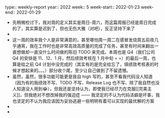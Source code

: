 type:: weekly-report
year:: 2022
week:: 5
week-start:: 2022-01-23
week-end:: 2022-01-29

- 先稍微检讨下，我对周的定义其实是周日-周六，而这篇周报已经是周日完成的了，其实算是迟到了，但也无伤大雅（对吧），反正坚持下来了
-
- 这一周的效率我个人是非常满意的，甚至哪怕周一周二在感冒发烧周五前夜几乎通宵，我在工作时也是非常高效高质量的完成了任务，甚至有时间来翻出一直想做却一直没什么时间做的陈旧 TODO 来完成。本周也是 Q4（我们公司 Q4 的安排是 11、12、1 月，然后绩效考核在 1 月中旬 = =）的最后一周，也算是给之前 Q4 计划中没完成的（其实有的是完全给忘了，填绩效考核表的时候才想起来的。。。）部分收个尾，至少让自己做到了不留遗憾。
- 虽然，虽然，很多功能可能更是我自 high 写的，甚至不看我代码没人知道（因为有的我绩效不写、TODO 不写、Release Log 也不写、除了我自然也没人知道没人用到😂），但我还是坚持认为，即使我已经尽力在克服[[完美主义]]，但我绝对不想改掉我的强迫症 —— 我坚定的不认为代码洁癖是坏事，我也坚定的不认为我应该因为妥协逃避一些明明有着可以实现的最优解的方案
-
-